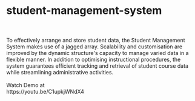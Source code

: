 # student-management-system
<br>
<br>
To effectively arrange and store student data, the Student Management System makes use of a jagged array. Scalability and customisation are improved by the dynamic structure's capacity to manage varied data in a flexible manner. In addition to optimising instructional procedures, the system guarantees efficient tracking and retrieval of student course data while streamlining administrative activities.
<br>
<br>
Watch Demo at
<br>
https://youtu.be/C1upkjWNdX4
